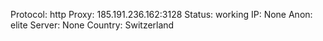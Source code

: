 Protocol: http
Proxy: 185.191.236.162:3128
Status: working
IP: None
Anon: elite
Server: None
Country: Switzerland

